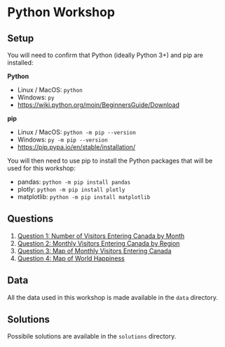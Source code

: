 # Python Workshop

## Setup

You will need to confirm that Python (ideally Python 3+) and pip are installed:

**Python**

- Linux / MacOS: `python`
- Windows: `py`
- https://wiki.python.org/moin/BeginnersGuide/Download

**pip**

- Linux / MacOS: `python -m pip --version`
- Windows: `py -m pip --version`
- https://pip.pypa.io/en/stable/installation/

You will then need to use pip to install the Python packages that will be used for this workshop:

- pandas: `python -m pip install pandas`
- plotly: `python -m pip install plotly`
- matplotlib: `python -m pip install matplotlib`

## Questions

1. [Question 1: Number of Visitors Entering Canada by Month](questions/1/)
2. [Question 2: Monthly Visitors Entering Canada by Region](questions/2/)
3. [Question 3: Map of Monthly Visitors Entering Canada](questions/3/)
4. [Question 4: Map of World Happiness](questions/4/)

## Data

All the data used in this workshop is made available in the `data` directory.

## Solutions

Possibile solutions are available in the `solutions` directory.
